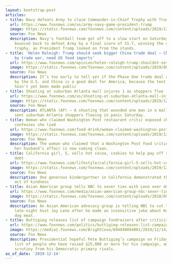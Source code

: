 ```yaml
---
layout: bootstrap-post
articles:
- title: Navy defeats Army to claim Commander-in-Chief Trophy with Trump in attendance
  url: https://www.foxnews.com/us/army-navy-game-president-trump
  image: https://static.foxnews.com/foxnews.com/content/uploads/2019/12/Trump-Football-AP-3.jpg
  source: Fox News
  description: Navy's football team got off to a slow start on Saturday but quickly
    bounced back to defeat Army by a final score of 31-7, winning the coveted Commander-in-Chief
    trophy, as President Trump looked on from the stands.
- title: 'Helen Raleigh: Trump should seek bigger China trade deal – Chinese hurt
    by trade war, need US food imports'
  url: https://www.foxnews.com/opinion/helen-raleigh-trump-shouldnt-settle-trade-deal-china
  image: https://static.foxnews.com/foxnews.com/content/uploads/2019/08/AP19238054994749-1.jpg
  source: Fox News
  description: It’s too early to tell yet if the Phase One trade deal announced Friday
    by the U.S. and China is a good deal for America, because the text of the agreement
    hasn't yet been made public
- title: Shooting at suburban Atlanta mall injures 1 as shoppers flee
  url: https://www.foxnews.com/us/shooting-at-suburban-atlanta-mall-injures-1-as-shoppers-flee
  image: https://static.foxnews.com/foxnews.com/content/uploads/2019/12/AP19348700084773.jpg
  source: Fox News
  description: ATLANTA (AP) — A shooting that wounded one man in a mall food court
    sent suburban Atlanta shoppers fleeing in panic Saturday.
- title: Woman who claimed Washington Post restaurant critic exposed cheating husband
    confesses she lied
  url: https://www.foxnews.com/food-drink/woman-claimed-washington-post-restaurant-critic-exposed-cheating-husband-lied
  image: https://static.foxnews.com/foxnews.com/content/uploads/2019/12/Couple-Dining-iStock.jpg
  source: Fox News
  description: The woman who claimed that a Washington Post food critic helped exposed
    her husband’s affair is now coming clean.
- title: California girl, 5, sells hot cocoa, cookies to help pay off students' lunch
    debt
  url: https://www.foxnews.com/lifestyle/california-girl-5-sells-hot-cocoa-cookies-help-pay-off-student-lunch-debt
  image: https://static.foxnews.com/foxnews.com/content/uploads/2019/12/Katelynn-Hardee.jpg
  source: Fox News
  description: One generous kindergartner in California demonstrated the ultimate
    act of kindness
- title: Asian American group tells NBC to sever ties with Leno over dog-eating joke
  url: https://www.foxnews.com/media/asian-american-group-nbc-sever-ties-jay-leno-dog-eating-joke
  image: https://static.foxnews.com/foxnews.com/content/uploads/2018/09/jay-leno.jpg
  source: Fox News
  description: An Asian American advocacy group is telling NBC to cut ties with former
    late-night host Jay Leno after he made an insensitive joke about Koreans eating
    dog meat.
- title: Buttigieg releases list of campaign fundraisers after criticism from Warren
  url: https://www.foxnews.com/politics/buttigieg-releases-list-campaign-fundraisers-warren-criticism
  image: https://media2.foxnews.com/BrightCove/694940094001/2019/12/14/694940094001_6115768014001_6115771220001-vs.jpg
  source: Fox News
  description: Presidential hopeful Pete Buttigieg’s campaign on Friday released a
    list of people who have raised $25,000 or more for his campaign, amid continued
    scrutiny from his Democratic primary rivals.
as_of_date: '2019-12-14'
---
```



